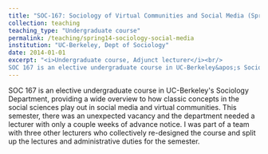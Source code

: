 ```yaml
---
title: "SOC-167: Sociology of Virtual Communities and Social Media (Spring 2014)"
collection: teaching
teaching_type: "Undergraduate course"
permalink: /teaching/spring14-sociology-social-media
institution: "UC-Berkeley, Dept of Sociology"
date: 2014-01-01
excerpt: "<i>Undergraduate course, Adjunct lecturer</i><br/>
SOC 167 is an elective undergraduate course in UC-Berkeley&apos;s Sociology Department, providing a wide overview to how classic concepts in the social sciences play out in social media and virtual communities"
---
```


SOC 167 is an elective undergraduate course in UC-Berkeley&apos;s Sociology Department, providing a wide overview to how classic concepts in the social sciences play out in social media and virtual communities. This semester, there was an unexpected vacancy and the department needed a lecturer with only a couple weeks of advance notice. I was part of a team with three other lecturers who collectively re-designed the course and split up the lectures and administrative duties for the semester.
